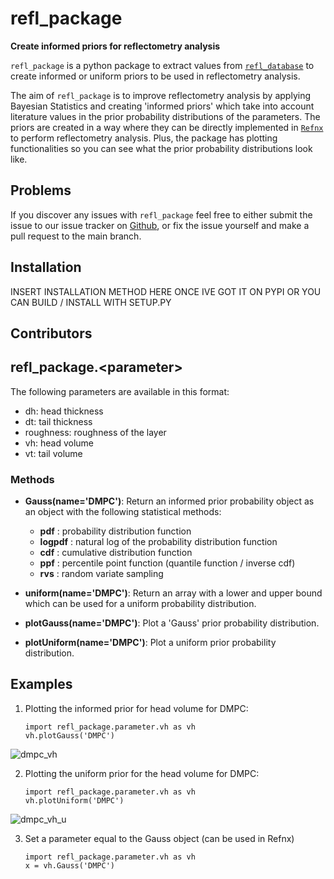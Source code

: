 # refl_package

**Create informed priors for reflectometry analysis**


``refl_package`` is a python package to extract values from [``refl_database``](https://github.com/nf679/refl-database) to create informed or uniform priors to be used in reflectometry analysis.

The aim of ``refl_package`` is to improve reflectometry analysis by applying Bayesian Statistics and creating 'informed priors' which take into account literature values in the prior probability distributions of the parameters. The priors are created in a way where they can be directly implemented in [``Refnx``](https://refnx.readthedocs.io/en/latest) to perform reflectometry analysis. Plus, the package has plotting functionalities so you can see what the prior probability distributions look like. 

## Problems

If you discover any issues with ``refl_package`` feel free to either submit the issue to our issue tracker on [Github](https://github.com/nf679/refl_package), or fix the issue yourself and make a pull request to the main branch. 

## Installation 

INSERT INSTALLATION METHOD HERE ONCE IVE GOT IT ON PYPI OR YOU CAN BUILD / INSTALL WITH SETUP.PY


## Contributors




## refl_package.\<parameter\>

The following parameters are available in this format:

- dh:          head thickness
- dt:          tail thickness
- roughness:   roughness of the layer
- vh:          head volume 
- vt:          tail volume 

### Methods

- **Gauss(name='DMPC')**: Return an informed prior probability object as an object with the following statistical methods:
    - **pdf** : probability distribution function
    - **logpdf** : natural log of the probability distribution function
    - **cdf** : cumulative distribution function
    - **ppf** : percentile point function (quantile function  / inverse cdf)
    - **rvs** : random variate sampling

- **uniform(name='DMPC')**: Return an array with a lower and upper bound which can be used for a uniform probability distribution.
- **plotGauss(name='DMPC')**: Plot a 'Gauss' prior probability distribution. 
- **plotUniform(name='DMPC')**: Plot a uniform prior probability distribution.


## Examples

1. Plotting the informed prior for head volume for DMPC: 

       import refl_package.parameter.vh as vh
       vh.plotGauss('DMPC') 

![dmpc_vh](https://user-images.githubusercontent.com/53176345/124952482-30ed0080-e00c-11eb-80f7-f1265c9c4d6a.png)

2. Plotting the uniform prior for the head volume for DMPC:

       import refl_package.parameter.vh as vh
       vh.plotUniform('DMPC')

![dmpc_vh_u](https://user-images.githubusercontent.com/53176345/124953932-7bbb4800-e00d-11eb-8588-79e88b7f66c3.png)



3. Set a parameter equal to the Gauss object (can be used in Refnx) 

       import refl_package.parameter.vh as vh
       x = vh.Gauss('DMPC')
       
